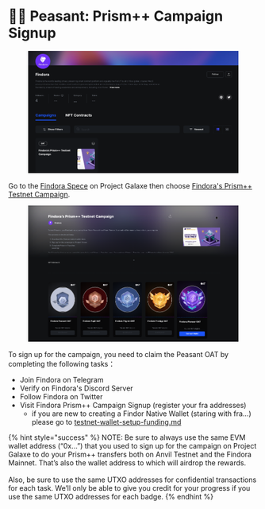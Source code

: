 # 👨🌾 Peasant: Prism++ Campaign Signup

<figure><img src="../../../../.gitbook/assets/image (1) (1).png" alt=""><figcaption></figcaption></figure>

Go to the [Findora Spece](https://galxe.com/Findora/campaign/GCi1YUKd12) on Project Galaxe then choose [Findora's Prism++ Testnet Campaign](https://galxe.com/Findora/campaign/GCi1YUKd12).&#x20;

<figure><img src="../../../../.gitbook/assets/image (2) (7).png" alt=""><figcaption></figcaption></figure>

To sign up for the campaign, you need to claim the Peasant OAT by completing the following tasks：

* Join Findora on Telegram
* Verify on Findora's Discord Server
* Follow Findora on Twitter
* Visit Findora Prism++ Campaign Signup (register your fra addresses)&#x20;
  * if you are new to creating a Findor Native Wallet (staring with fra...) please go to [testnet-wallet-setup-funding.md](testnet-wallet-setup-funding.md "mention")

{% hint style="success" %}
NOTE: Be sure to always use the same EVM wallet address (“0x…”) that you used to sign up for the campaign on Project Galaxe to do your Prism++ transfers both on Anvil Testnet and the Findora Mainnet. That’s also the wallet address to which will airdrop the rewards.\
\
Also, be sure to use the same UTXO addresses for confidential transactions for each task. We’ll only be able to give you credit for your progress if you use the same UTXO addresses for each badge.
{% endhint %}



